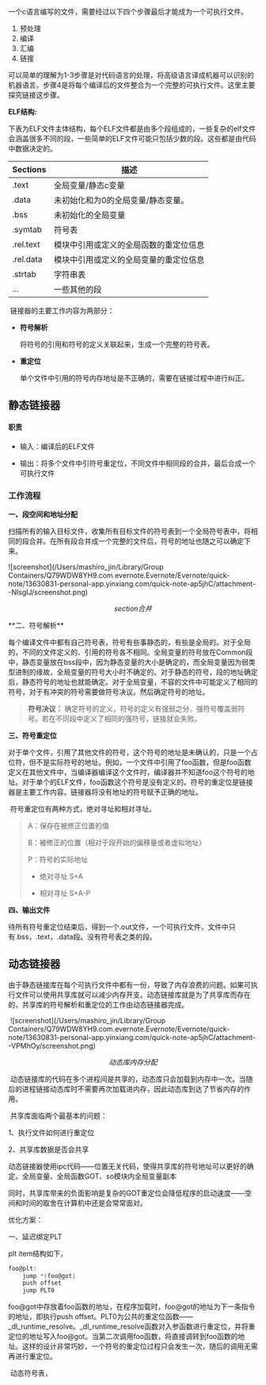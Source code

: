 ​	一个c语言编写的文件，需要经过以下四个步骤最后才能成为一个可执行文件。

1. 预处理
2. 编译
3. 汇编
4. 链接

​	可以简单的理解为1-3步骤是对代码语言的处理，将高级语言译成机器可以识别的机器语言。步骤4是将每个编译后的文件整合为一个完整的可执行文件。这里主要探究链接这步骤。

**ELF结构:**

​	下表为ELF文件主体结构，每个ELF文件都是由多个段组成的，一些复杂的elf文件会涵盖很多不同的段，一些简单的ELF文件可能只包括少数的段。这些都是由代码中数据决定的。

| Sections  | 描述                                   |
| --------- | -------------------------------------- |
| .text     | 全局变量/静态c变量                     |
| .data     | 未初始化和为0的全局变量/静态变量。     |
| .bss      | 未初始化的全局变量                     |
| .symtab   | 符号表                                 |
| .rel.text | 模块中引用或定义的全局函数的重定位信息 |
| .rel.data | 模块中引用或定义的全局变量的重定位信息 |
| .strtab   | 字符串表                               |
| ...       | 一些其他的段                           |

​	链接器的主要工作内容为两部分：

- **符号解析**

  将符号的引用和符号的定义关联起来，生成一个完整的符号表。

- **重定位**

  单个文件中引用的符号内存地址是不正确的，需要在链接过程中进行纠正。

## 静态链接器

#### 职责

* 输入：编译后的ELF文件

* 输出：将多个文件中引符号重定位，不同文件中相同段的合并，最后合成一个可执行文件

### 工作流程

**一、段空间和地址分配**

​	扫描所有的输入目标文件，收集所有目标文件的符号表到一个全局符号表中，将相同的段合并。在所有段合并成一个完整的文件后，符号的地址也随之可以确定下来。

![screenshot](/Users/mashiro_jin/Library/Group Containers/Q79WDW8YH9.com.evernote.Evernote/Evernote/quick-note/13630831-personal-app.yinxiang.com/quick-note-ap5jhC/attachment--NlsgIJ/screenshot.png)

<p style="text-align:center;font-style:italic;">section合并</p>
**二、符号解析**

​	每个编译文件中都有自己符号表，符号有些事静态的，有些是全局的。对于全局的，不同的文件定义的、引用的符号各不相同。全局变量的符号放在Common段中，静态变量放在bss段中，因为静态变量的大小是确定的，而全局变量因为弱类型进制的缘故，全局变量的符号大小时不确定的。对于静态的符号，段的地址确定后，静态符号的地址也就能确定。对于全局变量，不容的文件中可能定义了相同的符号，对于有冲突的符号需要做符号决议。然后确定符号的地址。

> **符号决议：**
> 	确定符号的定义，符号的定义有强弱之分，强符号覆盖弱符号。若在不同段中定义了相同的强符号，链接就会失败。

**三、符号重定位**

​	对于单个文件，引用了其他文件的符号，这个符号的地址是未确认的，只是一个占位符，但不是实际符号的地址。例如，一个文件中引用了foo函数，但是foo函数定义在其他文件中，当编译器编译这个文件时，编译器并不知道foo这个符号的地址。对于单个的ELF文件，foo函数这个符号是没有定义的。符号的重定位是链接器是主要工作内容。链接器将没有地址的符号赋予正确的地址。

​	符号重定位有两种方式，绝对寻址和相对寻址。

> A：保存在被修正位置的值
>
> B：被修正的位置（相对于段开始的偏移量或者虚拟地址）
>
> P：符号的实际地址
>
> * 绝对寻址 S+A
>
> * 相对寻址 S+A-P

**四、输出文件**

​	待所有符号重定位结束后，得到一个.out文件，一个可执行文件，文件中只有.bss，.text，.data段。没有符号表之类的段。

## 动态链接器

​	由于静态链接库在每个可执行文件中都有一份，导致了内存浪费的问题。如果可执行文件可以使用共享库就可以减少内存开支。动态链接库就是为了共享库而存在的，共享库的符号解析和重定位的工作由动态链接器完成。

​	![screenshot](/Users/mashiro_jin/Library/Group Containers/Q79WDW8YH9.com.evernote.Evernote/Evernote/quick-note/13630831-personal-app.yinxiang.com/quick-note-ap5jhC/attachment--VPMhOy/screenshot.png)

<p style="text-align: center;font-style: italic">动态库内存分配</p>
​	动态链接库的代码在多个进程间是共享的，动态库只会加载到内存中一次。当随后的进程链接动态库时不需要再次加载进内存，因此动态库到达了节省内存的作用。

​	共享库面临两个最基本的问题：

1、执行文件如何进行重定位

2、共享库数据是否会共享

​	动态链接器使用ipc代码——位置无关代码，使得共享库的符号地址可以更好的确定。全局变量、全局函数GOT、so模块内全局变量副本

​	同时，共享库带来的负面影响是复杂的GOT重定位会降低程序的启动速度——空间和时间的取舍在计算机中还是会常常面对。

优化方案：

一、延迟绑定PLT

plt item结构如下，

```c
foo@plt:
	jump *(foo@got)
	push offset
	jump PLT0
```

​	foo@got中存放着foo函数的地址，在程序加载时，foo@got的地址为下一条指令的地址，即执行push offset。PLT0为公共的重定位函数——_dl_runtime_resolve。_dl_runtime_resolve函数对入参函数进行重定位，并将重定位的地址写入foo@got。当第二次调用foo函数，将直接调转到foo函数的地址。这样的设计非常巧妙，一个符号的重定位过程只会发生一次，随后的调用无需再进行重定位。

​	动态符号表，


